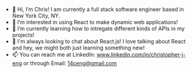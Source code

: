 - 👋 Hi, I’m Chris! I am currently a full stack software engineer based in New York City, NY.
- 👀 I’m interested in using React to make dynamic web applications!
- 🌱 I’m currently learning how to intregate different kinds of APIs in my projects!
- 💞️ I'm always looking to chat about React.js! I love talking about React and hey, we might both just learning something new!
- 📫 You can reach me at LinkedIn: www.linkedin.com/in/christopher-j-eng or through Email: 14ceng@gmail.com


<!---
TooWindy/TooWindy is a ✨ special ✨ repository because its `README.md` (this file) appears on your GitHub profile.
You can click the Preview link to take a look at your changes.
--->
